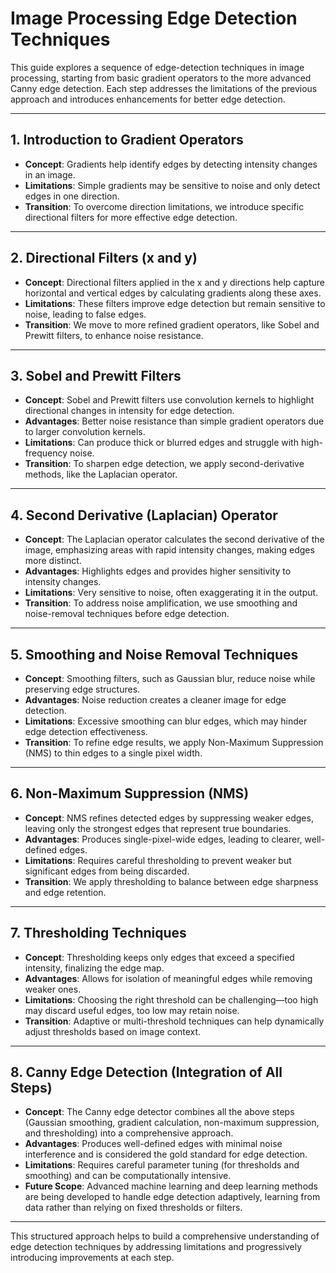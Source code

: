 # Image Processing Edge Detection Techniques

This guide explores a sequence of edge-detection techniques in image processing, starting from basic gradient operators to the more advanced Canny edge detection. Each step addresses the limitations of the previous approach and introduces enhancements for better edge detection.

---

## 1. Introduction to Gradient Operators

- **Concept**: Gradients help identify edges by detecting intensity changes in an image.
- **Limitations**: Simple gradients may be sensitive to noise and only detect edges in one direction.
- **Transition**: To overcome direction limitations, we introduce specific directional filters for more effective edge detection.

---

## 2. Directional Filters (x and y)

- **Concept**: Directional filters applied in the x and y directions help capture horizontal and vertical edges by calculating gradients along these axes.
- **Limitations**: These filters improve edge detection but remain sensitive to noise, leading to false edges.
- **Transition**: We move to more refined gradient operators, like Sobel and Prewitt filters, to enhance noise resistance.

---

## 3. Sobel and Prewitt Filters

- **Concept**: Sobel and Prewitt filters use convolution kernels to highlight directional changes in intensity for edge detection.
- **Advantages**: Better noise resistance than simple gradient operators due to larger convolution kernels.
- **Limitations**: Can produce thick or blurred edges and struggle with high-frequency noise.
- **Transition**: To sharpen edge detection, we apply second-derivative methods, like the Laplacian operator.

---

## 4. Second Derivative (Laplacian) Operator

- **Concept**: The Laplacian operator calculates the second derivative of the image, emphasizing areas with rapid intensity changes, making edges more distinct.
- **Advantages**: Highlights edges and provides higher sensitivity to intensity changes.
- **Limitations**: Very sensitive to noise, often exaggerating it in the output.
- **Transition**: To address noise amplification, we use smoothing and noise-removal techniques before edge detection.

---

## 5. Smoothing and Noise Removal Techniques

- **Concept**: Smoothing filters, such as Gaussian blur, reduce noise while preserving edge structures.
- **Advantages**: Noise reduction creates a cleaner image for edge detection.
- **Limitations**: Excessive smoothing can blur edges, which may hinder edge detection effectiveness.
- **Transition**: To refine edge results, we apply Non-Maximum Suppression (NMS) to thin edges to a single pixel width.

---

## 6. Non-Maximum Suppression (NMS)

- **Concept**: NMS refines detected edges by suppressing weaker edges, leaving only the strongest edges that represent true boundaries.
- **Advantages**: Produces single-pixel-wide edges, leading to clearer, well-defined edges.
- **Limitations**: Requires careful thresholding to prevent weaker but significant edges from being discarded.
- **Transition**: We apply thresholding to balance between edge sharpness and edge retention.

---

## 7. Thresholding Techniques

- **Concept**: Thresholding keeps only edges that exceed a specified intensity, finalizing the edge map.
- **Advantages**: Allows for isolation of meaningful edges while removing weaker ones.
- **Limitations**: Choosing the right threshold can be challenging—too high may discard useful edges, too low may retain noise.
- **Transition**: Adaptive or multi-threshold techniques can help dynamically adjust thresholds based on image context.

---

## 8. Canny Edge Detection (Integration of All Steps)

- **Concept**: The Canny edge detector combines all the above steps (Gaussian smoothing, gradient calculation, non-maximum suppression, and thresholding) into a comprehensive approach.
- **Advantages**: Produces well-defined edges with minimal noise interference and is considered the gold standard for edge detection.
- **Limitations**: Requires careful parameter tuning (for thresholds and smoothing) and can be computationally intensive.
- **Future Scope**: Advanced machine learning and deep learning methods are being developed to handle edge detection adaptively, learning from data rather than relying on fixed thresholds or filters.

---

This structured approach helps to build a comprehensive understanding of edge detection techniques by addressing limitations and progressively introducing improvements at each step.
